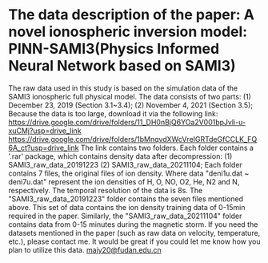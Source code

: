 # The data description of the paper: A novel ionospheric inversion model: PINN-SAMI3(Physics Informed Neural Network based on SAMI3)
The raw data used in this study is based on the simulation data of the SAMI3 ionospheric full physical model. 
The data consists of two parts: (1) December 23, 2019 (Section 3.1~3.4); (2) November 4, 2021 (Section 3.5);
Because the data is too large, download it via the following link: 
https://drive.google.com/drive/folders/11_DH0nBjQ6YOa2V001bpJvli-u-xuCMj?usp=drive_link
https://drive.google.com/drive/folders/1bMnqvdXWcVreIGRTdeGfCCLK_FQ6A_ct?usp=drive_link
The link contains two folders. Each folder contains a '.rar' package, which contains density data after decompression: (1) SAMI3_raw_data_20191223 (2) SAMI3_raw_data_20211104;
Each folder contains 7 files, the original files of ion density. 
Where data "deni1u.dat ~ deni7u.dat" represent the ion densities of H, O, NO, O2, He, N2 and N, respectively. The temporal resolution of the data is 8s.
The "SAMI3_raw_data_20191223" folder contains the seven files mentioned above. This set of data contains the ion density training data of 0-15min required in the paper. 
Similarly, the "SAMI3_raw_data_20211104" folder contains data from 0-15 minutes during the magnetic storm.
If you need the datasets mentioned in the paper (such as raw data on velocity, temperature, etc.), please contact me. It would be great if you could let me know how you plan to utilize this data.
majy20@fudan.edu.cn
